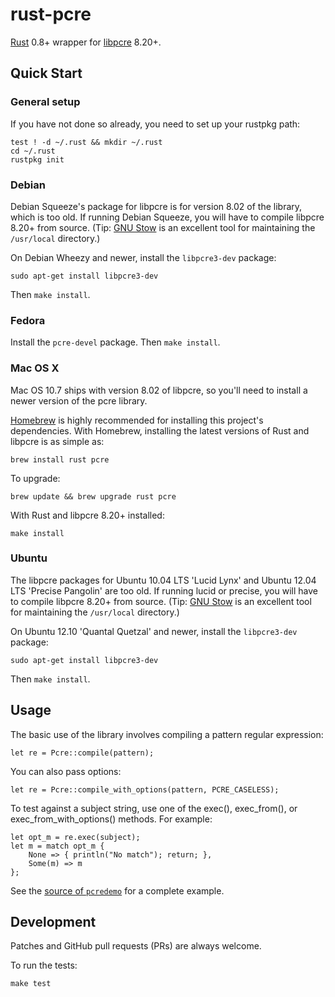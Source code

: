 # rust-pcre
[Rust](https://github.com/mozilla/rust) 0.8+ wrapper for [libpcre](http://pcre.org/) 8.20+.

## Quick Start

### General setup
If you have not done so already, you need to set up your rustpkg path:

    test ! -d ~/.rust && mkdir ~/.rust
    cd ~/.rust
    rustpkg init

### Debian

Debian Squeeze's package for libpcre is for version 8.02 of the library, which is too old. If running Debian Squeeze, you will have to compile libpcre 8.20+ from source. (Tip: [GNU Stow](http://www.gnu.org/software/stow/) is an excellent tool for maintaining the `/usr/local` directory.)

On Debian Wheezy and newer, install the `libpcre3-dev` package:

    sudo apt-get install libpcre3-dev

Then `make install`.


### Fedora

Install the `pcre-devel` package. Then `make install`.

### Mac OS X

Mac OS 10.7 ships with version 8.02 of libpcre, so you'll need to install a newer version of the pcre library.

[Homebrew](http://brew.sh/) is highly recommended for installing this project's dependencies. With Homebrew, installing the latest versions of Rust and libpcre is as simple as:

    brew install rust pcre

To upgrade:

    brew update && brew upgrade rust pcre

With Rust and libpcre 8.20+ installed:

    make install

### Ubuntu
The libpcre packages for Ubuntu 10.04 LTS 'Lucid Lynx' and Ubuntu 12.04 LTS 'Precise Pangolin' are too old. If running lucid or precise, you will have to compile libpcre 8.20+ from source. (Tip: [GNU Stow](http://www.gnu.org/software/stow/) is an excellent tool for maintaining the `/usr/local` directory.)

On Ubuntu 12.10 'Quantal Quetzal' and newer, install the `libpcre3-dev` package:

    sudo apt-get install libpcre3-dev

Then `make install`.

## Usage
The basic use of the library involves compiling a pattern regular expression:

    let re = Pcre::compile(pattern);

You can also pass options:

    let re = Pcre::compile_with_options(pattern, PCRE_CASELESS);

To test against a subject string, use one of the exec(), exec_from(), or exec_from_with_options() methods. For example:

    let opt_m = re.exec(subject);
    let m = match opt_m {
        None => { println("No match"); return; },
        Some(m) => m
    };

See the [source of `pcredemo`](https://github.com/cadencemarseille/rust-pcre/blob/master/src/pcredemo/main.rs) for a complete example.

## Development

Patches and GitHub pull requests (PRs) are always welcome.

To run the tests:

    make test
